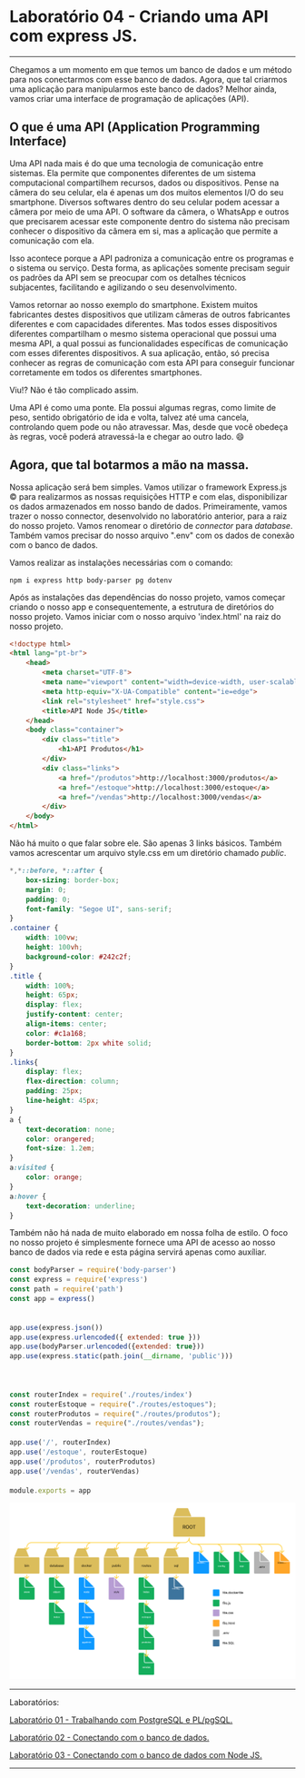 # Laboratório 04 - Criando uma API com express JS.

<hr />

Chegamos a um momento em que temos um banco de dados e um método para nos conectarmos com esse banco de dados. Agora, 
que tal criarmos uma aplicação para manipularmos este banco de dados? Melhor ainda, vamos criar uma interface de programação
de aplicações (API). 

## O que é uma API (Application Programming Interface)

Uma API nada mais é do que uma tecnologia de comunicação entre sistemas. Ela permite que componentes diferentes de um 
sistema computacional compartilhem recursos, dados ou dispositivos. Pense na câmera do seu celular, ela é apenas um dos 
muitos elementos I/O do seu smartphone. Diversos softwares dentro do seu celular podem acessar a câmera por meio de uma API. 
O software da câmera, o WhatsApp e outros que precisarem acessar este componente dentro do sistema não precisam 
conhecer o dispositivo da câmera em si, mas a aplicação que permite a comunicação com ela.

Isso acontece porque a API padroniza a comunicação entre os programas e o sistema ou serviço. Desta forma, as aplicações 
somente precisam seguir os padrões da API sem se preocupar com os detalhes técnicos subjacentes, facilitando e agilizando 
o seu desenvolvimento.

Vamos retornar ao nosso exemplo do smartphone. Existem muitos fabricantes destes dispositivos que utilizam câmeras de 
outros fabricantes diferentes e com capacidades diferentes. Mas todos esses dispositivos diferentes compartilham o mesmo 
sistema operacional que possui uma mesma API, a qual possui as funcionalidades específicas de comunicação com esses 
diferentes dispositivos. A sua aplicação, então, só precisa conhecer as regras de comunicação com esta API para conseguir 
funcionar corretamente em todos os diferentes smartphones.

Viu!? Não é tão complicado assim. 

Uma API é como uma ponte. Ela possui algumas regras, como limite de peso, sentido obrigatório de ida e volta, talvez até 
uma cancela, controlando quem pode ou não atravessar. Mas, desde que você obedeça às regras, você poderá atravessá-la e 
chegar ao outro lado. :smile:

## Agora, que tal botarmos a mão na massa.

Nossa aplicação será bem simples. Vamos utilizar o framework Express.js &copy; para realizarmos as nossas requisições
HTTP e com elas, disponibilizar os dados armazenados em nosso bando de dados. Primeiramente, vamos trazer o nosso 
connector, desenvolvido no laboratório anterior, para a raiz do nosso projeto. Vamos renomear o diretório de
*connector* para *database*. Também vamos precisar do nosso arquivo ".env" com os dados de conexão com o banco de dados.

Vamos realizar as instalações necessárias com o comando:
```shell
npm i express http body-parser pg dotenv
```
Após as instalações das dependências do nosso projeto, vamos começar criando o nosso app  e consequentemente,
a estrutura de diretórios do nosso projeto. Vamos iniciar com o nosso arquivo 'index.html' na raiz do nosso projeto.
```html
<!doctype html>
<html lang="pt-br">
    <head>
        <meta charset="UTF-8">
        <meta name="viewport" content="width=device-width, user-scalable=no, initial-scale=1.0, maximum-scale=1.0, minimum-scale=1.0">
        <meta http-equiv="X-UA-Compatible" content="ie=edge">
        <link rel="stylesheet" href="style.css">
        <title>API Node JS</title>
    </head>
    <body class="container">
        <div class="title">
            <h1>API Produtos</h1>
        </div>
        <div class="links">
            <a href="/produtos">http://localhost:3000/produtos</a>
            <a href="/estoque">http://localhost:3000/estoque</a>
            <a href="/vendas">http://localhost:3000/vendas</a>
        </div>
    </body>
</html>
```
Não há muito o que falar sobre ele. São apenas 3 links básicos. Também vamos acrescentar um arquivo style.css em um diretório
chamado *public*.
```css
*,*::before, *::after {
    box-sizing: border-box;
    margin: 0;
    padding: 0;
    font-family: "Segoe UI", sans-serif;
}
.container {
    width: 100vw;
    height: 100vh;
    background-color: #242c2f;
}
.title {
    width: 100%;
    height: 65px;
    display: flex;
    justify-content: center;
    align-items: center;
    color: #c1a168;
    border-bottom: 2px white solid;
}
.links{
    display: flex;
    flex-direction: column;
    padding: 25px;
    line-height: 45px;
}
a {
    text-decoration: none;
    color: orangered;
    font-size: 1.2em;
}
a:visited {
    color: orange;
}
a:hover {
    text-decoration: underline;
}
```
Também não há nada de muito elaborado em nossa folha de estilo. O foco no nosso projeto é simplesmente fornece uma API de 
acesso ao nosso banco de dados via rede e esta página servirá apenas como auxíliar.


```javascript
const bodyParser = require('body-parser')
const express = require('express')
const path = require('path')
const app = express()


app.use(express.json())
app.use(express.urlencoded({ extended: true }))
app.use(bodyParser.urlencoded({extended: true}))
app.use(express.static(path.join(__dirname, 'public')))



const routerIndex = require('./routes/index')
const routerEstoque = require("./routes/estoques");
const routerProdutos = require("./routes/produtos");
const routerVendas = require("./routes/vendas");

app.use('/', routerIndex)
app.use('/estoque', routerEstoque)
app.use('/produtos', routerProdutos)
app.use('/vendas', routerVendas)

module.exports = app
```



![arvore_diretorios.png](assets%2Farvore_diretorios.png)

<hr/>

Laboratórios:

[Laboratório 01 - Trabalhando com PostgreSQL e PL/pgSQL.](https://github.com/SkyArtur/Laboratorio-01-PLpgSQL)

[Laboratório 02 - Conectando com o banco de dados.](https://github.com/SkyArtur/Laboratorio-02-Python)

[Laboratório 03 - Conectando com o banco de dados com Node JS.](https://github.com/SkyArtur/Laboratorio-03-Node)

<hr/>